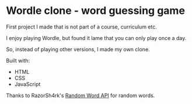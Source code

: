 # Wordle clone - word guessing game

First project I made that is not part of a course, curriculum etc. 

I enjoy playing Wordle, but found it lame that you can only play once a day.

So, instead of playing other versions, I made my own clone.

Built with: 
- HTML
- CSS
- JavaScript

Thanks to RazorSh4rk's [Random Word API](https://github.com/RazorSh4rk/random-word-api) for random words.
